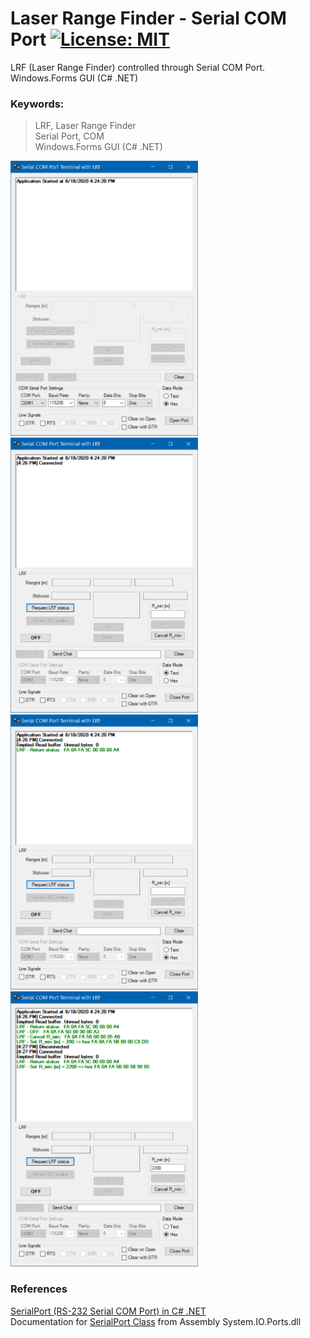 # Laser Range Finder - Serial COM Port  [![License: MIT](https://img.shields.io/badge/License-MIT-blue.svg)](https://github.com/etfovac/lrf-sp/blob/master/LICENSE)
 LRF (Laser Range Finder) controlled through Serial COM Port.  
 Windows.Forms GUI (C# .NET)

### Keywords:

> LRF,	Laser Range Finder  
> Serial Port, COM  
> Windows.Forms GUI (C# .NET) 

<img src="./graphics/SP_COM_LRF_start.png" alt="SP_COM_LRF_start" width="300" height="440">  
<img src="./graphics/SP_COM_LRF_open.png" alt="SP_COM_LRF_open" width="300" height="440">  
<img src="./graphics/SP_COM_LRF_status.png" alt="SP_COM_LRF_status" width="300" height="440">  
<img src="./graphics/SP_COM_LRF_etc.png" alt="SP_COM_LRF_etc" width="300" height="440">  

### References
<a href="https://blogs.msmvps.com/coad/2005/03/23/serialport-rs-232-serial-com-port-in-c-net/">SerialPort (RS-232 Serial COM Port) in C# .NET</a>  
Documentation for <a href="https://docs.microsoft.com/en-us/dotnet/api/system.io.ports.serialport">SerialPort Class</a> from Assembly System.IO.Ports.dll 
